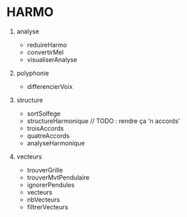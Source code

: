 HARMO
=====

1. analyse

	* reduireHarmo
	* convertirMel
	* visualiserAnalyse

1. polyphonie

	* differencierVoix

1. structure

	* sortSolfege
	* structureHarmonique
	// TODO : rendre ça 'n accords'
	* troisAccords
	* quatreAccords
	* analyseHarmonique

1. vecteurs

	* trouverGrille
	* trouverMvtPendulaire
	* ignorerPendules
	* vecteurs
	* nbVecteurs
	* filtrerVecteurs